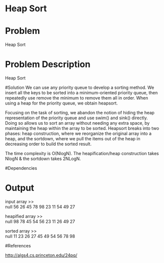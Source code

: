 # Heap Sort

# Problem 
  Heap Sort


# Problem Description 
 Heap Sort

#Solution 
 We can use any priority queue to develop a sorting method. We insert all the keys to be sorted into a minimum-oriented priority queue, then repeatedly use remove the minimum to remove them all in order. When using a heap for the priority queue, we obtain heapsort.

Focusing on the task of sorting, we abandon the notion of hiding the heap representation of the priority queue and use swim() and sink() directly. Doing so allows us to sort an array without needing any extra space, by maintaining the heap within the array to be sorted. Heapsort breaks into two phases: heap construction, where we reorganize the original array into a heap, and the sortdown, where we pull the items out of the heap in decreasing order to build the sorted result.

 The time complexity is O(NlogN). The heapification/heap construction takes NlogN & the sortdown takes 2NLogN.


#Dependencies 


# Output

input array >>    
null 56 26 45 78 98 23 11 54 49 27    

heapified array >>  
null 98 78 45 54 56 23 11 26 49 27     
 
sorted array >>      
null 11 23 26 27 45 49 54 56 78 98    
 
#References

http://algs4.cs.princeton.edu/24pq/

